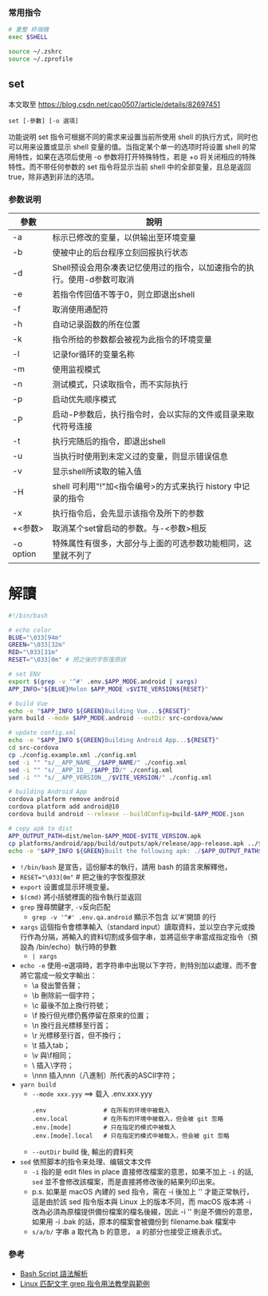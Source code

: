 ### 常用指令
```zsh
# 重整 終端機
exec $SHELL

source ~/.zshrc
source ~/.zprofile
```

## set
本文取至 https://blog.csdn.net/cao0507/article/details/82697451
```
set [-參數] [-o 選項]
```
功能说明
set 指令可根据不同的需求来设置当前所使用 shell 的执行方式，同时也可以用来设置或显示 shell 变量的值。当指定某个单一的选项时将设置 shell 的常用特性，如果在选项后使用 -o 参数将打开特殊特性，若是 +o 将关闭相应的特殊特性。而不带任何参数的 set 指令将显示当前 shell 中的全部变量，且总是返回 true，除非遇到非法的选项。

### 参数说明
  
| 參數 | 說明 |
|-----|-----|
|  -a	| 标示已修改的变量，以供输出至环境变量 |
|  -b	| 使被中止的后台程序立刻回报执行状态 |
|  -d	| Shell预设会用杂凑表记忆使用过的指令，以加速指令的执行。使用-d参数可取消 |
|  -e	| 若指令传回值不等于0，则立即退出shell |
|  -f	| 取消使用通配符 |
|  -h	| 自动记录函数的所在位置 |
|  -k	| 指令所给的参数都会被视为此指令的环境变量 |
|  -l	| 记录for循环的变量名称 |
|  -m	| 使用监视模式 |
|  -n	| 测试模式，只读取指令，而不实际执行 |
|  -p	| 启动优先顺序模式 |
|  -P	| 启动-P参数后，执行指令时，会以实际的文件或目录来取代符号连接 |
|  -t	| 执行完随后的指令，即退出shell |
|  -u	| 当执行时使用到未定义过的变量，则显示错误信息 |
|  -v	| 显示shell所读取的输入值 |
|  -H | shell	可利用"!"加<指令编号>的方式来执行 history 中记录的指令 |
|  -x	| 执行指令后，会先显示该指令及所下的参数 |
|  +<参数> | 取消某个set曾启动的参数。与-<参数>相反 |
|  -o option | 特殊属性有很多，大部分与上面的可选参数功能相同，这里就不列了 |


# 解讀
```sh
#!/bin/bash

# echo color
BLUE="\033[94m" 
GREEN="\033[32m"
RED="\033[31m"
RESET="\033[0m" # 把之後的字恢復原狀

# set ENV
export $(grep -v '^#' .env.$APP_MODE.android | xargs)
APP_INFO="${BLUE}Melon $APP_MODE v$VITE_VERSION${RESET}"

# build Vue
echo -e "$APP_INFO ${GREEN}Building Vue...${RESET}"
yarn build --mode $APP_MODE.android --outDir src-cordova/www

# update config.xml
echo -e "$APP_INFO ${GREEN}Building Android App...${RESET}"
cd src-cordova
cp ./config.example.xml ./config.xml
sed -i "" "s/__APP_NAME__/$APP_NAME/" ./config.xml
sed -i "" "s/__APP_ID__/$APP_ID/" ./config.xml
sed -i "" "s/__APP_VERSION__/$VITE_VERSION/" ./config.xml

# building Android App
cordova platform remove android
cordova platform add android@10
cordova build android --release --buildConfig=build-$APP_MODE.json

# copy apk to dist
APP_OUTPUT_PATH=dist/melon-$APP_MODE-$VITE_VERSION.apk
cp platforms/android/app/build/outputs/apk/release/app-release.apk ../$APP_OUTPUT_PATH
echo -e "$APP_INFO ${GREEN}Built the following apk: ./$APP_OUTPUT_PATH${RESET}"
```

- `!/bin/bash` 是宣告，這份腳本的執行，請用 bash 的語言來解釋他，
- `RESET="\033[0m"` # 把之後的字恢復原狀
- `export` 设置或显示环境变量。
- `$(cmd)` 將小括號裡面的指令執行並返回
- `grep` 搜尋關鍵字, `-v`反向匹配
  - `grep -v '^#' .env.qa.android` 顯示不包含 以'#'開頭 的行
- `xargs` 這個指令會標準輸入（standard input）讀取資料，並以空白字元或換行作為分隔，將輸入的資料切割成多個字串，並將這些字串當成指定指令（預設為 /bin/echo）執行時的參數
  - `| xargs`
- `echo -e` 使用-e選項時，若字符串中出現以下字符，則特別加以處理，而不會將它當成一般文字輸出：
  - \a 發出警告聲；
  - \b 刪除前一個字符；
  - \c 最後不加上換行符號；
  - \f 換行但光標仍舊停留在原來的位置；
  - \n 換行且光標移至行首；
  - \r 光標移至行首，但不換行；
  - \t 插入tab；
  - \v 與\f相同；
  - \\ 插入\字符；
  - \nnn 插入nnn（八進制）所代表的ASCII字符；
- `yarn build`
  - `--mode xxx.yyy`  ==> 载入 .env.xxx.yyy
    ```
    .env                # 在所有的环境中被载入
    .env.local          # 在所有的环境中被载入，但会被 git 忽略
    .env.[mode]         # 只在指定的模式中被载入
    .env.[mode].local   # 只在指定的模式中被载入，但会被 git 忽略
    ```
  - `--outDir` build 後, 輸出的資料夾
- `sed` 依照脚本的指令来处理、编辑文本文件
  - `-i` 指的是 edit files in place 直接修改檔案的意思，如果不加上 `-i` 的話, `sed` 並不會修改該檔案，而是直接將修改後的結果列印出來。
  - p.s. 如果是 macOS 內建的 sed 指令，需在 -i 後加上 '' 才能正常執行，這是由於該 sed 指令版本與 Linux 上的版本不同，而 macOS 版本將 -i 改為必須為原檔提供備份檔案的檔名後綴，因此 -i '' 則是不備份的意思，如果用 -i .bak 的話，原本的檔案會被備份到 filename.bak 檔案中
  - `s/a/b/` 字串 a 取代為 b 的意思， a 的部分也接受正規表示式。

### 參考 
- [Bash Script 語法解析](https://medium.com/vswe/bash-shell-script-cheat-sheet-15ce3cb1b2c7)
- [Linux 匹配文字 grep 指令用法教學與範例](https://blog.gtwang.org/linux/linux-grep-command-tutorial-examples/)
